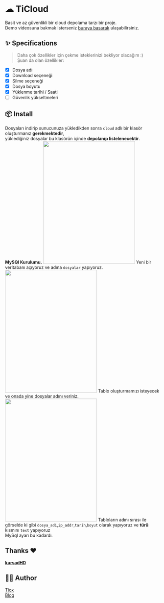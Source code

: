 # ☁ TiCloud
Basit ve az güvenlikli bir cloud depolama tarzı bir proje.<br>
Demo videosuna bakmak isterseniz [buraya basarak](https://t.me/TioxsBlog/388) ulaşabilirsiniz.

## ✨ Specifications
> Daha çok özellikler için çekme isteklerinizi bekliyor olacağım :)<br>
Şuan da olan özellikler:

- [X] Dosya adı
- [X] Download seçeneği
- [X] Silme seçeneği
- [X] Dosya boyutu
- [X] Yüklenme tarihi / Saati
- [ ] Güvenlik yükseltmeleri

## 📦 Install
Dosyaları indirip sunucunuza yükledikden sonra `cloud` adlı bir klasör oluşturmanız **gerekmektedir**,<br>
yüklediğiniz dosyalar bu klasörün içinde **depolanıp listelenecektir**.<br>
**MySQl Kurulumu.**
 <img src="https://imgyukle.com/i/auqVO0" width="300" height="400">
Yeni bir veritabanı açıyoruz ve adına `dosyalar` yapıyoruz.<br>
 <img src="https://imgyukle.com/i/auqRVY" width="300" height="400">
Tablo oluşturmamızı isteyecek ve onada yine dosyalar adını veriniz.<br>
 <img src="https://imgyukle.com/i/auqnUv" width="300" height="400">
Tabloların adını sırası ile görselde ki gibi `dosya_adi`,`ip_addr`,`tarih`,`boyut` olarak yapıyoruz ve **türü** kısmını `text` yapıyoruz<br>
MySql ayarı bu kadardı.

## Thanks ❤️
[**kursadHD**](https://github.com/kursadHD)

## 👨‍💻 Author
[Tiox](https://t.me/tioxxs)<br>
[Blog](https://t.me/tioxsblog)
